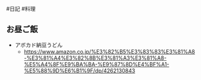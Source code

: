 #日記 #料理

## お昼ご飯
- アボカド納豆うどん
	- https://www.amazon.co.jp/%E3%82%B5%E3%83%83%E3%81%A8-%E3%81%A4%E3%82%8B%E3%81%A3%E3%81%A8-%E5%A4%8F%E9%BA%BA-%E9%87%8D%E4%BF%A1-%E5%88%9D%E6%B1%9F/dp/4262130843

